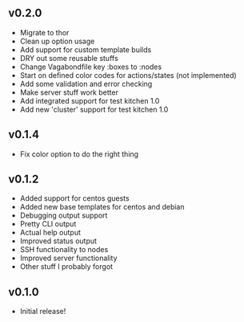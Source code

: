 ## v0.2.0
* Migrate to thor
* Clean up option usage
* Add support for custom template builds
* DRY out some reusable stuffs
* Change Vagabondfile key :boxes to :nodes
* Start on defined color codes for actions/states (not implemented)
* Add some validation and error checking
* Make server stuff work better
* Add integrated support for test kitchen 1.0
* Add new 'cluster' support for test kitchen 1.0

## v0.1.4
* Fix color option to do the right thing

## v0.1.2
* Added support for centos guests
* Added new base templates for centos and debian
* Debugging output support
* Pretty CLI output
* Actual help output
* Improved status output
* SSH functionality to nodes
* Improved server functionality
* Other stuff I probably forgot

## v0.1.0
* Initial release!
